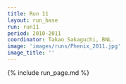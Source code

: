 ```yaml
---
title: Run 11
layout: run_base
run: run11
period: 2010-2011
coordinator: Takao Sakaguchi, BNL.
image: 'images/runs/Phenix_2011.jpg'
image_title: ''
---
```

{% include run_page.md %}
